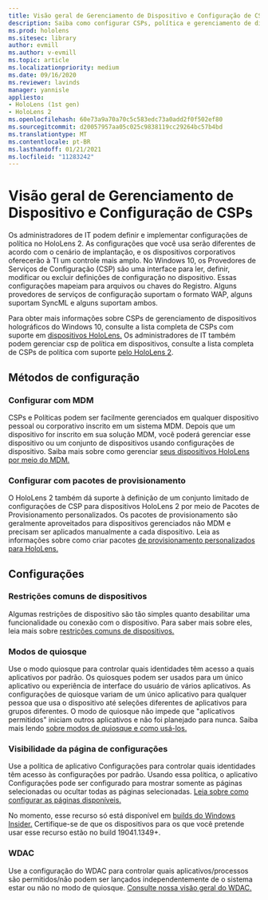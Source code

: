 ```yaml
---
title: Visão geral de Gerenciamento de Dispositivo e Configuração de CSPs
description: Saiba como configurar CSPs, política e gerenciamento de dispositivos usando o Gerenciamento de Dispositivo Móvel e pacotes de provisionamento.
ms.prod: hololens
ms.sitesec: library
author: evmill
ms.author: v-evmill
ms.topic: article
ms.localizationpriority: medium
ms.date: 09/16/2020
ms.reviewer: lavinds
manager: yannisle
appliesto:
- HoloLens (1st gen)
- HoloLens 2
ms.openlocfilehash: 60e73a9a70a70c5c583edc73a0add2f0f502ef80
ms.sourcegitcommit: d20057957aa05c025c9838119cc29264bc57b4bd
ms.translationtype: MT
ms.contentlocale: pt-BR
ms.lasthandoff: 01/21/2021
ms.locfileid: "11283242"
---
```

# Visão geral de Gerenciamento de Dispositivo e Configuração de CSPs

Os administradores de IT podem definir e implementar configurações de política no HoloLens 2. As configurações que você usa serão diferentes de acordo com o cenário de implantação, e os dispositivos corporativos oferecerão à TI um controle mais amplo. No Windows 10, os Provedores de Serviços de Configuração (CSP) são uma interface para ler, definir, modificar ou excluir definições de configuração no dispositivo. Essas configurações mapeiam para arquivos ou chaves do Registro. Alguns provedores de serviços de configuração suportam o formato WAP, alguns suportam SyncML e alguns suportam ambos.

Para obter mais informações sobre CSPs de gerenciamento de dispositivos holográficos do Windows 10, consulte a lista completa de CSPs com suporte em [dispositivos HoloLens.](https://docs.microsoft.com/windows/client-management/mdm/configuration-service-provider-reference#hololens)
Os administradores de IT também podem gerenciar csp de política em dispositivos, consulte a lista completa de CSPs de política com suporte [pelo HoloLens 2](https://docs.microsoft.com/windows/client-management/mdm/policy-csps-supported-by-hololens2).

## Métodos de configuração

### Configurar com MDM

CSPs e Políticas podem ser facilmente gerenciados em qualquer dispositivo pessoal ou corporativo inscrito em um sistema MDM. Depois que um dispositivo for inscrito em sua solução MDM, você poderá gerenciar esse dispositivo ou um conjunto de dispositivos usando configurações de dispositivo. Saiba mais sobre como gerenciar [seus dispositivos HoloLens por meio do MDM.](hololens-mdm-configure.md)

### Configurar com pacotes de provisionamento

O HoloLens 2 também dá suporte à definição de um conjunto limitado de configurações de CSP para dispositivos HoloLens 2 por meio de Pacotes de Provisionamento personalizados. Os pacotes de provisionamento são geralmente aproveitados para dispositivos gerenciados não MDM e precisam ser aplicados manualmente a cada dispositivo. Leia as informações sobre como criar pacotes [de provisionamento personalizados para HoloLens.](https://docs.microsoft.com/hololens/hololens-provisioning)

## Configurações

### Restrições comuns de dispositivos

Algumas restrições de dispositivo são tão simples quanto desabilitar uma funcionalidade ou conexão com o dispositivo. Para saber mais sobre eles, leia mais sobre [restrições comuns de dispositivos.](hololens-common-device-restrictions.md)

### Modos de quiosque

Use o modo quiosque para controlar quais identidades têm acesso a quais aplicativos por padrão. Os quiosques podem ser usados para um único aplicativo ou experiência de interface do usuário de vários aplicativos. As configurações de quiosque variam de um único aplicativo para qualquer pessoa que usa o dispositivo até seleções diferentes de aplicativos para grupos diferentes. O modo de quiosque não impede que "aplicativos permitidos" iniciam outros aplicativos e não foi planejado para nunca. Saiba mais lendo [sobre modos de quiosque e como usá-los.](hololens-kiosk.md)

### Visibilidade da página de configurações

Use a política de aplicativo Configurações para controlar quais identidades têm acesso às configurações por padrão. Usando essa política, o aplicativo Configurações pode ser configurado para mostrar somente as páginas selecionadas ou ocultar todas as páginas selecionadas. [Leia sobre como configurar as páginas disponíveis.](settings-uri-list.md)

No momento, esse recurso só está disponível em [builds do Windows Insider.](hololens-insider.md) Certifique-se de que os dispositivos para os que você pretende usar esse recurso estão no build 19041.1349+.

### WDAC

Use a configuração do WDAC para controlar quais aplicativos/processos são permitidos/não podem ser lançados independentemente de o sistema estar ou não no modo de quiosque.
[Consulte nossa visão geral do WDAC.](windows-defender-application-control-wdac.md)
